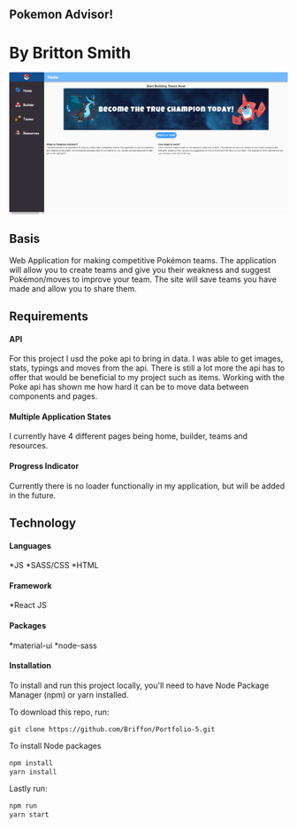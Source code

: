 ## Pokemon Advisor!

# By Britton Smith

<img src="https://github.com/Briffon/Portfolio-5/blob/master/src/art/Screenshot_1.png" 
alt="Pokemon Advisor Home"  />

## Basis

Web Application for making competitive Pokémon teams. The application will allow you to
create teams and give you their weakness and suggest Pokémon/moves to improve your team.
The site will save teams you have made and allow you to share them.

## Requirements

#### API

For this project I usd the poke api to bring in data. I was able to get images, stats, typings and moves from the api. There is still a lot more the api has to offer that would be beneficial to my project such as items. Working with the Poke api has shown me how hard it can be to move data between components and pages.

#### Multiple Application States

I currently have 4 different pages being home, builder, teams and resources.

#### Progress Indicator

Currently there is no loader functionally in my application, but will be added in the future.

## Technology

#### Languages

*JS
*SASS/CSS
\*HTML

#### Framework

\*React JS

#### Packages

*material-ui
*node-sass

#### Installation

To install and run this project locally, you'll need to have Node Package Manager (npm) or yarn installed.

To download this repo, run:

```
git clone https://github.com/Briffon/Portfolio-5.git
```

To install Node packages

```
npm install
yarn install
```

Lastly run:

```
npm run
yarn start
```
